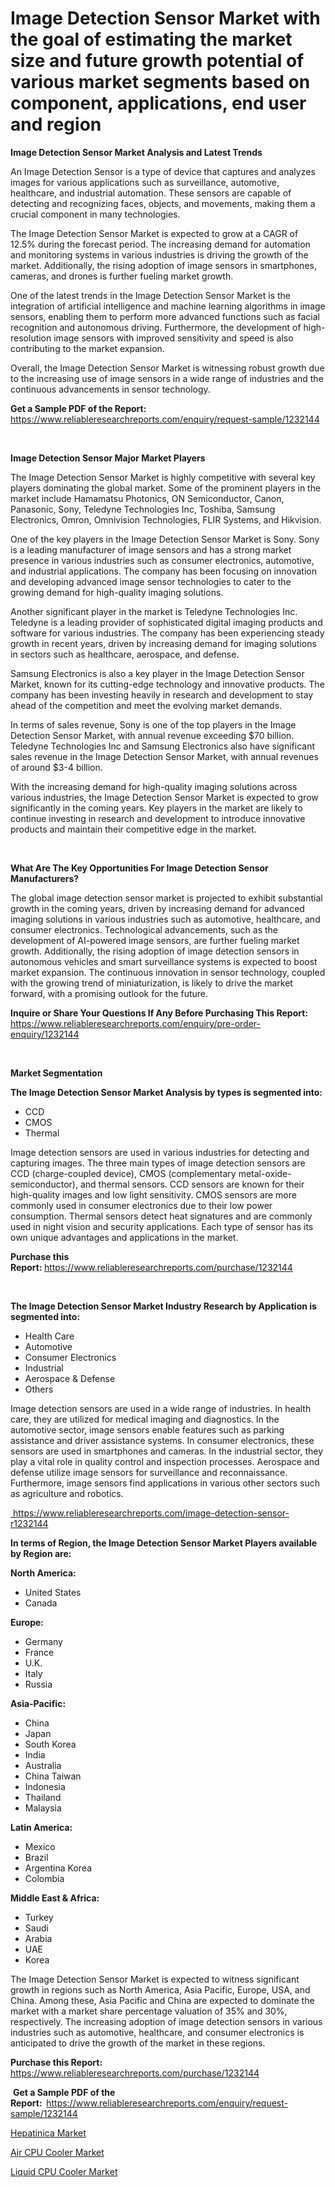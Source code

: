 <p><h1>Image Detection Sensor Market with the goal of estimating the market size and future growth potential of various market segments based on component, applications, end user and region</h1></p><p><strong>Image Detection Sensor Market Analysis and Latest Trends</strong></p>
<p><p>An Image Detection Sensor is a type of device that captures and analyzes images for various applications such as surveillance, automotive, healthcare, and industrial automation. These sensors are capable of detecting and recognizing faces, objects, and movements, making them a crucial component in many technologies.</p><p>The Image Detection Sensor Market is expected to grow at a CAGR of 12.5% during the forecast period. The increasing demand for automation and monitoring systems in various industries is driving the growth of the market. Additionally, the rising adoption of image sensors in smartphones, cameras, and drones is further fueling market growth.</p><p>One of the latest trends in the Image Detection Sensor Market is the integration of artificial intelligence and machine learning algorithms in image sensors, enabling them to perform more advanced functions such as facial recognition and autonomous driving. Furthermore, the development of high-resolution image sensors with improved sensitivity and speed is also contributing to the market expansion.</p><p>Overall, the Image Detection Sensor Market is witnessing robust growth due to the increasing use of image sensors in a wide range of industries and the continuous advancements in sensor technology.</p></p>
<p><strong>Get a Sample PDF of the Report:&nbsp;</strong> <a href="https://www.reliableresearchreports.com/enquiry/request-sample/1232144">https://www.reliableresearchreports.com/enquiry/request-sample/1232144</a></p>
<p>&nbsp;</p>
<p><strong>Image Detection Sensor Major Market Players</strong></p>
<p><p>The Image Detection Sensor Market is highly competitive with several key players dominating the global market. Some of the prominent players in the market include Hamamatsu Photonics, ON Semiconductor, Canon, Panasonic, Sony, Teledyne Technologies Inc, Toshiba, Samsung Electronics, Omron, Omnivision Technologies, FLIR Systems, and Hikvision.</p><p>One of the key players in the Image Detection Sensor Market is Sony. Sony is a leading manufacturer of image sensors and has a strong market presence in various industries such as consumer electronics, automotive, and industrial applications. The company has been focusing on innovation and developing advanced image sensor technologies to cater to the growing demand for high-quality imaging solutions.</p><p>Another significant player in the market is Teledyne Technologies Inc. Teledyne is a leading provider of sophisticated digital imaging products and software for various industries. The company has been experiencing steady growth in recent years, driven by increasing demand for imaging solutions in sectors such as healthcare, aerospace, and defense.</p><p>Samsung Electronics is also a key player in the Image Detection Sensor Market, known for its cutting-edge technology and innovative products. The company has been investing heavily in research and development to stay ahead of the competition and meet the evolving market demands.</p><p>In terms of sales revenue, Sony is one of the top players in the Image Detection Sensor Market, with annual revenue exceeding $70 billion. Teledyne Technologies Inc and Samsung Electronics also have significant sales revenue in the Image Detection Sensor Market, with annual revenues of around $3-4 billion.</p><p>With the increasing demand for high-quality imaging solutions across various industries, the Image Detection Sensor Market is expected to grow significantly in the coming years. Key players in the market are likely to continue investing in research and development to introduce innovative products and maintain their competitive edge in the market.</p></p>
<p>&nbsp;</p>
<p><strong>What Are The Key Opportunities For Image Detection Sensor Manufacturers?</strong></p>
<p><p>The global image detection sensor market is projected to exhibit substantial growth in the coming years, driven by increasing demand for advanced imaging solutions in various industries such as automotive, healthcare, and consumer electronics. Technological advancements, such as the development of AI-powered image sensors, are further fueling market growth. Additionally, the rising adoption of image detection sensors in autonomous vehicles and smart surveillance systems is expected to boost market expansion. The continuous innovation in sensor technology, coupled with the growing trend of miniaturization, is likely to drive the market forward, with a promising outlook for the future.</p></p>
<p><strong>Inquire or Share Your Questions If Any Before Purchasing This Report:</strong> <a href="https://www.reliableresearchreports.com/enquiry/pre-order-enquiry/1232144">https://www.reliableresearchreports.com/enquiry/pre-order-enquiry/1232144</a></p>
<p>&nbsp;</p>
<p><strong>Market Segmentation</strong></p>
<p><strong>The Image Detection Sensor Market Analysis by types is segmented into:</strong></p>
<p><ul><li>CCD</li><li>CMOS</li><li>Thermal</li></ul></p>
<p><p>Image detection sensors are used in various industries for detecting and capturing images. The three main types of image detection sensors are CCD (charge-coupled device), CMOS (complementary metal-oxide-semiconductor), and thermal sensors. CCD sensors are known for their high-quality images and low light sensitivity. CMOS sensors are more commonly used in consumer electronics due to their low power consumption. Thermal sensors detect heat signatures and are commonly used in night vision and security applications. Each type of sensor has its own unique advantages and applications in the market.</p></p>
<p><strong>Purchase this Report:&nbsp;</strong><a href="https://www.reliableresearchreports.com/purchase/1232144">https://www.reliableresearchreports.com/purchase/1232144</a></p>
<p>&nbsp;</p>
<p><strong>The Image Detection Sensor Market Industry Research by Application is segmented into:</strong></p>
<p><ul><li>Health Care</li><li>Automotive</li><li>Consumer Electronics</li><li>Industrial</li><li>Aerospace & Defense</li><li>Others</li></ul></p>
<p><p>Image detection sensors are used in a wide range of industries. In health care, they are utilized for medical imaging and diagnostics. In the automotive sector, image sensors enable features such as parking assistance and driver assistance systems. In consumer electronics, these sensors are used in smartphones and cameras. In the industrial sector, they play a vital role in quality control and inspection processes. Aerospace and defense utilize image sensors for surveillance and reconnaissance. Furthermore, image sensors find applications in various other sectors such as agriculture and robotics.</p></p>
<p><a href="https://www.reliableresearchreports.com/image-detection-sensor-r1232144">&nbsp;https://www.reliableresearchreports.com/image-detection-sensor-r1232144</a></p>
<p><strong>In terms of Region, the Image Detection Sensor Market Players available by Region are:</strong></p>
<p>
    <p> <strong> North America: </strong>
        <ul>
            <li>United States</li>
            <li>Canada</li>
        </ul>
        </p> 
    <p> <strong> Europe: </strong>
        <ul>
            <li>Germany</li>
            <li>France</li>
            <li>U.K.</li>
            <li>Italy</li>
            <li>Russia</li>
        </ul>
        </p> 
    <p> <strong> Asia-Pacific: </strong>
        <ul>
            <li>China</li>
            <li>Japan</li>
            <li>South Korea</li>
            <li>India</li>
            <li>Australia</li>
            <li>China Taiwan</li>
            <li>Indonesia</li>
            <li>Thailand</li>
            <li>Malaysia</li>
        </ul>
        </p> 
    <p> <strong> Latin America: </strong>
        <ul>
            <li>Mexico</li>
            <li>Brazil</li>
            <li>Argentina Korea</li>
            <li>Colombia</li>
        </ul>
        </p> 
    <p> <strong> Middle East & Africa: </strong>
        <ul>
            <li>Turkey</li>
            <li>Saudi</li>
            <li>Arabia</li>
            <li>UAE</li>
            <li>Korea</li>
        </ul>
    </p>
    </p>
<p><p>The Image Detection Sensor Market is expected to witness significant growth in regions such as North America, Asia Pacific, Europe, USA, and China. Among these, Asia Pacific and China are expected to dominate the market with a market share percentage valuation of 35% and 30%, respectively. The increasing adoption of image detection sensors in various industries such as automotive, healthcare, and consumer electronics is anticipated to drive the growth of the market in these regions.</p></p>
<p><strong>Purchase this Report: </strong><a href="https://www.reliableresearchreports.com/purchase/1232144">https://www.reliableresearchreports.com/purchase/1232144</a></p>
<p>&nbsp;<strong>Get a Sample PDF of the Report:&nbsp;&nbsp;</strong><a href="https://www.reliableresearchreports.com/enquiry/request-sample/1232144">https://www.reliableresearchreports.com/enquiry/request-sample/1232144</a></p>
<p><strong></strong></p>
<p><p><a href="https://view.publitas.com/reportprime-1/global-hepatinica-market-size-and-market-trends-analysis-by-regional-outlook-competitive-strategies-forecasted-for-period-from-2024-to-2031/">Hepatinica Market</a></p><p><a href="https://github.com/Chiragrp22/Market-Research-Report-List-5/blob/main/air-cpu-cooler-market.md">Air CPU Cooler Market</a></p><p><a href="https://github.com/BerryGuann/Market-Research-Report-List-1/blob/main/liquid-cpu-cooler-market.md">Liquid CPU Cooler Market</a></p></p>